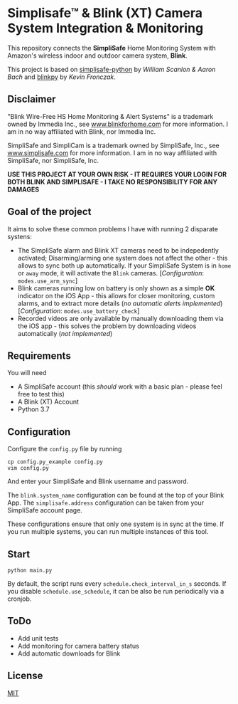# Simplisafe™ & Blink (XT) Camera System Integration & Monitoring
This repository connects the **SimpliSafe** Home Monitoring System with Amazon's wireless indoor and outdoor camera system, **Blink**.

This project is based on [simplisafe-python](https://github.com/bachya/simplisafe-python) by *William Scanlon & Aaron Bach* and [blinkpy](https://github.com/fronzbot/blinkpy) by *Kevin Fronczak*.

## Disclaimer
"Blink Wire-Free HS Home Monitoring & Alert Systems" is a trademark owned by Immedia Inc., see www.blinkforhome.com for more information. I am in no way affiliated with Blink, nor Immedia Inc.

SimpliSafe and SimpliCam is a trademark owned by SimpliSafe, Inc., see www.simplisafe.com for more information. I am in no way affiliated with SimpliSafe, nor  SimpliSafe, Inc.

**USE THIS PROJECT AT YOUR OWN RISK - IT REQUIRES YOUR LOGIN FOR BOTH BLINK AND SIMPLISAFE - I TAKE NO RESPONSIBILITY FOR ANY DAMAGES**

## Goal of the project
It aims to solve these common problems I have with running 2 disparate systens:
* The SimpliSafe alarm and Blink XT cameras need to be indepedently activated; Disarming/arming one system does not affect the other - this allows to sync both up automatically. If your SimpliSafe System is in `home` or `away` mode, it will activate the `Blink` cameras. [*Configuration*: `modes.use_arm_sync`]
* Blink cameras running low on battery is only shown as a simple **OK** indicator on the iOS App - this allows for closer monitoring, custom alarms, and to extract more details (*no automatic alerts implemented*) [*Configuration*: `modes.use_battery_check`]
* Recorded videos are only available by manually downloading them via the iOS app - this solves the problem by downloading videos automatically (*not implemented*)

## Requirements
You will need
* A SimpliSafe account (this *should* work with a basic plan - please feel free to test this)
* A Blink (XT) Account
* Python 3.7

## Configuration
Configure the `config.py` file by running
```
cp config.py_example config.py
vim config.py
```

And enter your SimpliSafe and Blink username and password.

The `blink.system_name` configuration can be found at the top of your Blink App. The `simplisafe.address` configuration can be taken from your SimpliSafe account page. 

These configurations ensure that only one system is in sync at the time. If you run multiple systems, you can run multiple instances of this tool.

## Start
`python main.py`

By default, the script runs every `schedule.check_interval_in_s` seconds. If you disable `schedule.use_schedule`, it can be also be run periodically via a cronjob. 

## ToDo
* Add unit tests
* Add monitoring for camera battery status
* Add automatic downloads for Blink

## License
[MIT](./LICENSE.md)